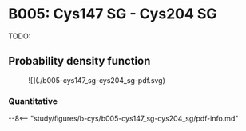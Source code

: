 # B005: Cys147 SG - Cys204 SG

TODO:

<div id="b005-view" class="mol-container"></div>

<script>
document.addEventListener('DOMContentLoaded', (event) => {
    const viewer = molstar.Viewer.create('b005-view', {
        layoutIsExpanded: false,
        layoutShowControls: false,
        layoutShowRemoteState: false,
        layoutShowSequence: true,
        layoutShowLog: false,
        layoutShowLeftPanel: false,
        viewportShowExpand: true,
        viewportShowSelectionMode: true,
        viewportShowAnimation: false,
        pdbProvider: 'rcsb',
    }).then(viewer => {
        // viewer.loadStructureFromUrl("/analysis/005-rogfp-glh-md/data/traj/frame_106403.pdb", "pdb");
        viewer.loadSnapshotFromUrl("/misc/002-molstar-states/f007.molj", "molj");
    });
});
</script>

## Probability density function

<figure markdown>
![](./b005-cys147_sg-cys204_sg-pdf.svg)
</figure>

### Quantitative

--8<-- "study/figures/b-cys/b005-cys147_sg-cys204_sg/pdf-info.md"
